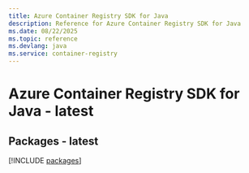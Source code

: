 ```yaml
---
title: Azure Container Registry SDK for Java
description: Reference for Azure Container Registry SDK for Java
ms.date: 08/22/2025
ms.topic: reference
ms.devlang: java
ms.service: container-registry
---
```

# Azure Container Registry SDK for Java - latest
## Packages - latest
[!INCLUDE [packages](container-registry-index.md)]